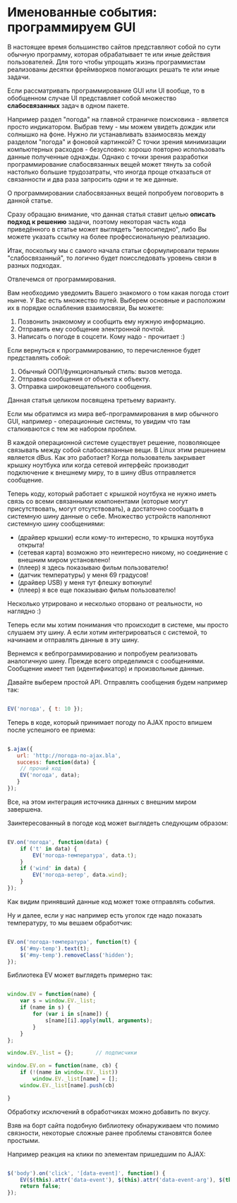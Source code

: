 # Именованные события: программируем GUI

В настоящее время большинство сайтов представляют собой по сути обычную программу, которая обрабатывает те или иные действия пользователей. Для того чтобы упрощать жизнь программистам реализованы десятки фреймворков помогающих решать те или иные задачи.

Если рассматривать программирование GUI или UI вообще, то в обобщенном случае UI представляет собой множество **слабосвязанных** задач в одном пакете. 

Например раздел "погода" на главной страничке поисковика - является просто индикатором. Выбрав тему - мы можем увидеть дождик или солнышко на фоне. Нужно ли устанавливать взаимосвязь между разделом "погода" и фоновой картинкой? С точки зрения минимизации компьютерных расходов - безусловно: хорошо повторно использовать данные полученные однажды. Однако с точки зрения разработки программирование слабосвязанных вещей может тянуть за собой настолько большие трудозатраты, что иногда проще отказаться от связанности и два раза запросить одни и те же данные.

О программировании слабосвязанных вещей попробуем поговорить в данной статье.

</cut>

Сразу обращаю внимание, что данная статья ставит целью **описать подход к решению** задачи, поэтому некоторая часть кода приведённого в статье может выглядеть "велосипедно", либо Вы можете указать ссылку на более профессиональную реализацию.



Итак, поскольку мы с самого начала статьи сформулировали термин "слабосвязанный", то логично будет поисследовать уровень связи в разных подходах.


Отвлечемся от программирования.

Вам необходимо уведомить Вашего знакомого о том какая погода стоит нынче. У Вас есть множество путей. Выберем основные и расположим их в порядке ослабления взаимосвязи, Вы можете:

1. Позвонить знакомому и сообщить ему нужную информацию.
2. Отправить ему сообщение электронной почтой.
3. Написать о погоде в соцсети. Кому надо - прочитает :)

Если вернуться к программированию, то перечисленное будет представлять собой:

1. Обычный ООП/функциональный стиль: вызов метода.
2. Отправка сообщения от объекта к объекту.
3. Отправка широковещательного сообщения.


Данная статья целиком посвящена третьему варианту.


Если мы обратимся из мира веб-программирования в мир обычного GUI, например - операционные системы, то увидим что там сталкиваются с тем же набором проблем.

В каждой операционной системе существует решение, позволяющее связывать между собой слабосвязанные вещи. В Linux этим решением является dBus.
Как это работает? Когда пользователь закрывает крышку ноутбука или когда сетевой интерфейс производит подключение к внешнему миру, то в шину dBus отправляется сообщение.

Теперь коду, который работает с крышкой ноутбука не нужно иметь связь со всеми связанными компонентами (которые могут присутствовать, могут отсутствовать), а достаточно сообщать в системную шину данные о себе. Множество устройств наполняют системную шину сообщениями:

- (драйвер крышки) если кому-то интересно, то крышка ноутбука открыта!
- (сетевая карта) возможно это неинтересно никому, но соединение с внешним миром установлено!
- (плеер) я здесь показываю фильм пользователю!
- (датчик температуры) у меня 69 градусов!
- (драйвер USB) у меня тут флешку воткнули!
- (плеер) я все еще показываю фильм пользователю!

Несколько утрировано и несколько оторвано от реальности, но наглядно :)

Теперь если мы хотим понимания что происходит в системе, мы просто слушаем эту шину. А если хотим интегрироваться с системой, то начинаем и отправлять данные в эту шину.


Вернемся к вебпрограммированию и попробуем реализовать аналогичную шину.
Прежде всего определимся с сообщениями. Сообщение имеет тип (идентификатор) и произвольные данные.

Давайте выберем простой API. Отправлять сообщения будем например так:

```js

EV('погода', { t: 10 });

```

Теперь в коде, который принимает погоду по AJAX просто впишем после успешного ее приема:

```js

$.ajax({
   url: 'http://погода-по-ajax.bla',
   success: function(data) {
	// прочий код
	EV('погода', data);
   }
});
```

Все, на этом интеграция источника данных с внешним миром завершена.

Заинтересованный в погоде код может выглядеть следующим образом:

```js

EV.on('погода', function(data) {
	if ('t' in data) {
		EV('погода-температура', data.t);
	}
	if ('wind' in data) {
		EV('погода-ветер', data.wind);
	}
});

```

Как видим принявший данные код может тоже отправлять события.

Ну и далее, если у нас например есть уголок где надо показать температуру, то мы вешаем обработчик:

```js

EV.on('погода-температура', function(t) {
	$('#my-temp').text(t);
	$('#my-temp').removeClass('hidden');
});

```


Библиотека EV может выглядеть примерно так:

```js

window.EV = function(name) {
	var s = window.EV._list;
	if (name in s) {
		for (var i in s[name]) {
			s[name][i].apply(null, arguments);
		}
	}
};

window.EV._list = {};		// подписчики

window.EV.on = function(name, cb) {
	if (!(name in window.EV._list))
		window.EV._list[name] = [];
	window.EV._list[name].push(cb)

}

```

Обработку исключений в обработчиках можно добавить по вкусу.

Взяв на борт сайта подобную библиотеку обнаруживаем что помимо связности, некоторые сложные ранее проблемы становятся более простыми.

Например реакция на клики по элементам пришедшим по AJAX:

```js

$('body').on('click', '[data-event]', function() {
	EV($(this).attr('data-event'), $(this).attr('data-event-arg'), $(this));
	return false;
});

```



